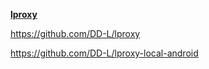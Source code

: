 **[lproxy](https://github.com/DD-L/lproxy)**

https://github.com/DD-L/lproxy

https://github.com/DD-L/lproxy-local-android
